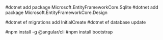#dotnet add package Microsoft.EntityFrameworkCore.Sqlite
#dotnet add package Microsoft.EntityFrameworkCore.Design

#dotnet ef migrations add InitialCreate
#dotnet ef database update

#npm install -g @angular/cli
#npm install bootstrap